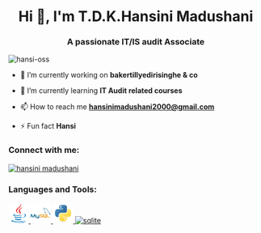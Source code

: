 <h1 align="center">Hi 👋, I'm T.D.K.Hansini Madushani</h1>
<h3 align="center">A passionate IT/IS audit Associate</h3>

<p align="left"> <img src="https://komarev.com/ghpvc/?username=hansi-oss&label=Profile%20views&color=0e75b6&style=flat" alt="hansi-oss" /> </p>

- 🔭 I’m currently working on **bakertillyedirisinghe & co**

- 🌱 I’m currently learning **IT Audit related courses**

- 📫 How to reach me **hansinimadushani2000@gmail.com**

- ⚡ Fun fact **Hansi**

<h3 align="left">Connect with me:</h3>
<p align="left">
<a href="https://linkedin.com/in/hansini madushani" target="blank"><img align="center" src="https://raw.githubusercontent.com/rahuldkjain/github-profile-readme-generator/master/src/images/icons/Social/linked-in-alt.svg" alt="hansini madushani" height="30" width="40" /></a>
</p>

<h3 align="left">Languages and Tools:</h3>
<p align="left"> <a href="https://www.java.com" target="_blank" rel="noreferrer"> <img src="https://raw.githubusercontent.com/devicons/devicon/master/icons/java/java-original.svg" alt="java" width="40" height="40"/> </a> <a href="https://www.mysql.com/" target="_blank" rel="noreferrer"> <img src="https://raw.githubusercontent.com/devicons/devicon/master/icons/mysql/mysql-original-wordmark.svg" alt="mysql" width="40" height="40"/> </a> <a href="https://www.python.org" target="_blank" rel="noreferrer"> <img src="https://raw.githubusercontent.com/devicons/devicon/master/icons/python/python-original.svg" alt="python" width="40" height="40"/> </a> <a href="https://www.sqlite.org/" target="_blank" rel="noreferrer"> <img src="https://www.vectorlogo.zone/logos/sqlite/sqlite-icon.svg" alt="sqlite" width="40" height="40"/> </a> </p>
